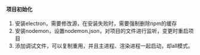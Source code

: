#### 项目初始化
1. 安装electron，需要修改源，在安装失败时，需要强制删除npm的缓存
2. 安装nodemon，设置nodemon.json，对项目的文件进行监听，变更时重启项目
3. 添加调试文件，可以复制重用，并且主进程、渲染进程一起启动，却all模式。